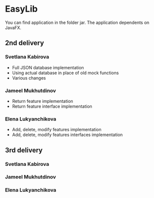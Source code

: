 # EasyLib

You can find application in the folder jar.
The application dependents on JavaFX.

## 2nd delivery

### Svetlana Kabirova
* Full JSON database implementation
* Using actual database
in place of old mock functions
* Various changes

### Jameel Mukhutdinov
* Return feature implementation
* Return feature interface implementation

### Elena Lukyanchikova
* Add, delete, modify features implementation
* Add, delete, modify features interfaces implementation


## 3rd delivery

### Svetlana Kabirova
### Jameel Mukhutdinov
### Elena Lukyanchikova
